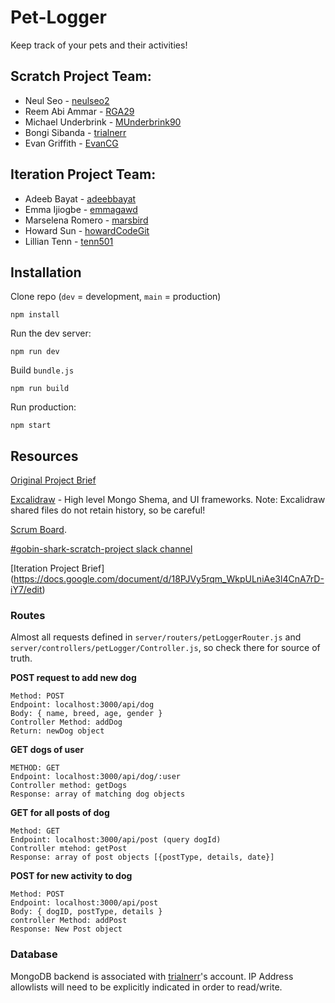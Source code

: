 # Pet-Logger
Keep track of your pets and their activities!

## Scratch Project Team:
- Neul Seo - [neulseo2](https://github.com/neulseo2)
- Reem Abi Ammar - [RGA29](https://github.com/RGA29)
- Michael Underbrink - [MUnderbrink90](https://github.com/MUnderbrink90)
- Bongi Sibanda - [trialnerr](https://github.com/trialnerr)
- Evan Griffith - [EvanCG](https://github.com/EvanCG)

## Iteration Project Team:
- Adeeb Bayat - [adeebbayat](https://github.com/adeebbayat)
- Emma Ijiogbe - [emmagawd](https://github.com/emmagawd)
- Marselena Romero - [marsbird](https://github.com/marsbird)
- Howard Sun - [howardCodeGit](https://github.com/howardCodeGit)
- Lillian Tenn - [tenn501](https://github.com/tenn501)

## Installation

Clone repo (`dev` = development, `main` = production)

```
npm install
```

Run the dev server:
```
npm run dev
```
Build `bundle.js`
```
npm run build
```

Run production:
```
npm start
```

## Resources

[Original Project Brief](https://docs.google.com/document/d/1FRxqzQAyEkf6vKRIRw1K4uQE90Ns0TCO/edit)

[Excalidraw](https://excalidraw.com/#room=cfdad5ee56f4643e116a,x7qBxZRVR2t59n9GJfMYBQ) - High level Mongo Shema, and UI frameworks. Note: Excalidraw shared files do not retain history, so be careful!

[Scrum Board](https://team-omydjgcen49r.atlassian.net/jira/software/projects/GGS/boards/1).

[#gobin-shark-scratch-project slack channel](https://codesmithecri46.slack.com/archives/C06N9RH4L87)

[Iteration Project Brief] (https://docs.google.com/document/d/18PJVy5rqm_WkpULniAe3l4CnA7rD-iY7/edit)

### Routes

Almost all requests defined in `server/routers/petLoggerRouter.js` and `server/controllers/petLogger/Controller.js`, so check there for source of truth.

**POST request to add new dog**
```
Method: POST
Endpoint: localhost:3000/api/dog
Body: { name, breed, age, gender }
Controller Method: addDog
Return: newDog object
```

**GET dogs of user**
```
METHOD: GET
Endpoint: localhost:3000/api/dog/:user
Controller method: getDogs
Response: array of matching dog objects
```

**GET for all posts of dog**
```
Method: GET
Endpoint: localhost:3000/api/post (query dogId)
Controller mtehod: getPost
Response: array of post objects [{postType, details, date}]
```

**POST for new activity to dog**
```
Method: POST
Endpoint: localhost:3000/api/post
Body: { dogID, postType, details } 
controller Method: addPost
Response: New Post object
```

### Database

MongoDB backend is associated with [trialnerr](https://github.com/trialnerr)'s account. IP Address allowlists will need to be explicitly indicated in order to read/write.
